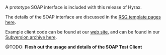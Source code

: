 A prototype SOAP interface is included with this release of Hyrax.

The details of the SOAP interface are discussed in the [RSG template
pages
here](http://rsg.opendap.org:8090/server-4/templates/soapAPI.html).

Example client code can be found at our [web
site](http://www.opendap.org/download/hyrax.html), and can be found in
our [Subversion archive
here](http://scm.opendap.org:8090/trac/browser/tags/SoapTestClient).

@TODO: **Flesh out the usage and details of the SOAP Test Client**